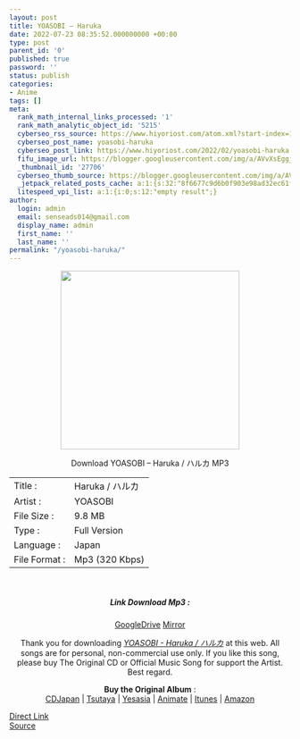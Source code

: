 ```yaml
---
layout: post
title: YOASOBI – Haruka
date: 2022-07-23 08:35:52.000000000 +00:00
type: post
parent_id: '0'
published: true
password: ''
status: publish
categories:
- Anime
tags: []
meta:
  rank_math_internal_links_processed: '1'
  rank_math_analytic_object_id: '5215'
  cyberseo_rss_source: https://www.hiyoriost.com/atom.xml?start-index=1
  cyberseo_post_name: yoasobi-haruka
  cyberseo_post_link: https://www.hiyoriost.com/2022/02/yoasobi-haruka.html
  fifu_image_url: https://blogger.googleusercontent.com/img/a/AVvXsEggjuJw9oHkIqLmVckoUJAyoC0btwdwGYZzXJ6CnkxAlF0JvInzdj11MEBmEVRMkbXVaX1SHJUVZVBxSJv1SSsB22jgIVY1MAJUfCkYrDK5v3N1OGoMvVZq3gcr_juyCZZKVEfv68UbR2Qq5TRmcvs83zrDNXf3a9O7jTUt8CFU3esDdty3WUmoiwVi
  _thumbnail_id: '27706'
  cyberseo_thumb_source: https://blogger.googleusercontent.com/img/a/AVvXsEggjuJw9oHkIqLmVckoUJAyoC0btwdwGYZzXJ6CnkxAlF0JvInzdj11MEBmEVRMkbXVaX1SHJUVZVBxSJv1SSsB22jgIVY1MAJUfCkYrDK5v3N1OGoMvVZq3gcr_juyCZZKVEfv68UbR2Qq5TRmcvs83zrDNXf3a9O7jTUt8CFU3esDdty3WUmoiwVi
  _jetpack_related_posts_cache: a:1:{s:32:"8f6677c9d6b0f903e98ad32ec61f8deb";a:2:{s:7:"expires";i:1658621044;s:7:"payload";a:3:{i:0;a:1:{s:2:"id";i:27687;}i:1;a:1:{s:2:"id";i:27697;}i:2;a:1:{s:2:"id";i:27695;}}}}
  litespeed_vpi_list: a:1:{i:0;s:12:"empty result";}
author:
  login: admin
  email: senseads014@gmail.com
  display_name: admin
  first_name: ''
  last_name: ''
permalink: "/yoasobi-haruka/"
---
```

<div class="separator" style="clear: both; text-align: center;"><img src="{{ site.baseurl }}/assets/2022/07/AVvXsEggjuJw9oHkIqLmVckoUJAyoC0btwdwGYZzXJ6CnkxAlF0JvInzdj11MEBmEVRMkbXVaX1SHJUVZVBxSJv1SSsB22jgIVY1MAJUfCkYrDK5v3N1OGoMvVZq3gcr_juyCZZKVEfv68UbR2Qq5TRmcvs83zrDNXf3a9O7jTUt8CFU3esDdty3WUmoiwVi" border="0" data-original-height="600" data-original-width="600" height="320" width="320" /></div>
<p> 
<p class="blogposting" align="center">Download YOASOBI – Haruka / ハルカ MP3 </p>
<div class="info2" id="Info">
<table>
<tbody>
<tr>
<td class="tablex">Title :</td>
<td>Haruka / ハルカ</td>
</tr>
<tr>
<td class="tablex">Artist :</td>
<td>YOASOBI</td>
</tr>
<tr>
<td class="tablex">File Size :</td>
<td>9.8 MB</td>
</tr>
<tr>
<td class="tablex">Type :</td>
<td>Full Version</td>
</tr>
<tr>
<td class="tablex">Language :</td>
<td>Japan</td>
</tr>
<tr>
<td class="tablex">File Format :</td>
<td>Mp3 (320 Kbps)</td>
</tr>
</tbody>
</table>
</div>
<p> <center><br />
<h5 class="linkdownload">Link Download Mp3 :</h5>
<div class="dbox-list"><a href="https://drive.google.com/file/d/1eev5TvkSCwn6x2F9HR9ICJR-KxkuLtNt/view?usp=drivesdk" rel="nofollow">GoogleDrive</a> <a href="https://www.mirrored.to/files/UXYIWT16/Haruka._links" rel="nofollow">Mirror</a> </div>
<p />
<div class="buycd">Thank you for downloading <u><i>YOASOBI - Haruka / ハルカ</i></u> at this web. All songs are for personal, non-commercial use only. If you like this song, please buy The Original CD or Official Music Song for support the Artist. Best regard.</div>
<p />
<div class="supotartis"><span class="syclons0"><b>Buy the Original Album</b> : <br /><a href="https://www.cdjapan.co.jp/" target="_blank" rel="noopener">CDJapan</a> | <a href="https://shop.tsutaya.co.jp/" target="_blank" rel="noopener">Tsutaya</a> | <a href="https://www.yesasia.com/" target="_blank" rel="noopener">Yesasia</a> | <a href="https://www.animate-onlineshop.jp/" target="_blank" rel="noopener">Animate</a> | <a href="https://www.apple.com/jp/itunes" target="_blank" rel="noopener">Itunes</a> | <a href="https://amazon.co.jp/" target="_blank" rel="noopener">Amazon</a></span></div>
<p></center>
<link rel="stylesheet" href="https://cdnjs.cloudflare.com/ajax/libs/font-awesome/4.7.0/css/font-awesome.min.css" />
<div class="divbtn"> <a href="https://handymansurrender.com/fihup8buzv?key=94550f7ce39444073321dde3b8782f97" class="btn"><i class="fa fa-download"></i> Direct Link</a> <br /><a href="https://www.hiyoriost.com/2022/02/yoasobi-haruka.html">Source</a> </div>
